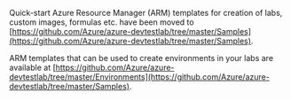 Quick-start Azure Resource Manager (ARM) templates for creation of labs, custom images, formulas etc. have been moved to [https://github.com/Azure/azure-devtestlab/tree/master/Samples](https://github.com/Azure/azure-devtestlab/tree/master/Samples). 

ARM templates that can be used to create environments in your labs are available at  [https://github.com/Azure/azure-devtestlab/tree/master/Environments](https://github.com/Azure/azure-devtestlab/tree/master/Samples). 


